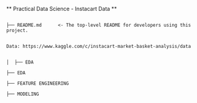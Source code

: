 ** Practical Data Science - Instacart Data **

```

├── README.md      <- The top-level README for developers using this project.


Data: https://www.kaggle.com/c/instacart-market-basket-analysis/data


│  ├── EDA

├── EDA 

├── FEATURE ENGINEERING

├── MODELING 


```

